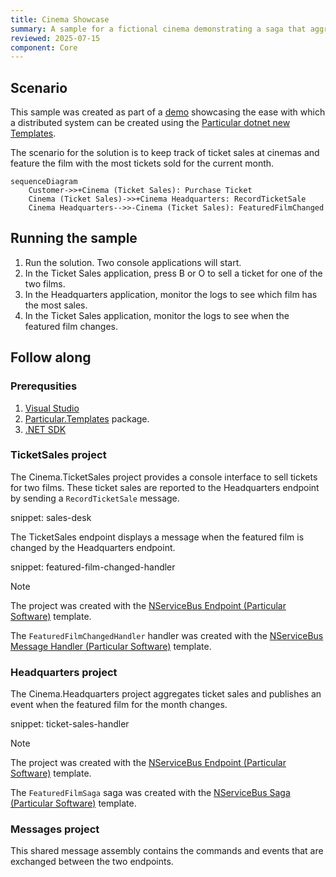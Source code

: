 ```yaml
---
title: Cinema Showcase
summary: A sample for a fictional cinema demonstrating a saga that aggregates ticket sales.
reviewed: 2025-07-15
component: Core
---
```


## Scenario

This sample was created as part of a [demo](https://youtu.be/83UYne9LjZk) showcasing the ease with which a distributed system can be created using the [Particular dotnet new Templates](/nservicebus/dotnet-templates/).

The scenario for the solution is to keep track of ticket sales at cinemas and feature the film with the most tickets sold for the current month.

```mermaid
sequenceDiagram
    Customer->>+Cinema (Ticket Sales): Purchase Ticket
    Cinema (Ticket Sales)->>+Cinema Headquarters: RecordTicketSale
    Cinema Headquarters-->>-Cinema (Ticket Sales): FeaturedFilmChanged
```

## Running the sample

1. Run the solution. Two console applications will start.
2. In the Ticket Sales application, press B or O to sell a ticket for one of the two films.
3. In the Headquarters application, monitor the logs to see which film has the most sales.
4. In the Ticket Sales application, monitor the logs to see when the featured film changes.

## Follow along

### Prerequsities

1. [Visual Studio](https://visualstudio.microsoft.com/downloads/)
1. [Particular.Templates](/nservicebus/dotnet-templates/) package.
1. [.NET SDK](https://dotnet.microsoft.com/en-us/download)

### TicketSales project

The Cinema.TicketSales project provides a console interface to sell tickets for two films. These ticket sales are reported to the Headquarters endpoint by sending a `RecordTicketSale` message.

snippet: sales-desk

The TicketSales endpoint displays a message when the featured film is changed by the Headquarters endpoint.

snippet: featured-film-changed-handler

> [!NOTE]
> The project was created with the [NServiceBus Endpoint (Particular Software)](/nservicebus/dotnet-templates/#nservicebus-endpoint) template.
>
> The `FeaturedFilmChangedHandler` handler was created with the [NServiceBus Message Handler (Particular Software)](/nservicebus/dotnet-templates/#nservicebus-handler) template.

### Headquarters project

The Cinema.Headquarters project aggregates ticket sales and publishes an event when the featured film for the month changes.

snippet: ticket-sales-handler

> [!NOTE]
> The project was created with the [NServiceBus Endpoint (Particular Software)](/nservicebus/dotnet-templates/#nservicebus-endpoint) template.
>
> The `FeaturedFilmSaga` saga was created with the [NServiceBus Saga (Particular Software)](/nservicebus/dotnet-templates/#nservicebus-saga) template.

### Messages project

This shared message assembly contains the commands and events that are exchanged between the two endpoints.